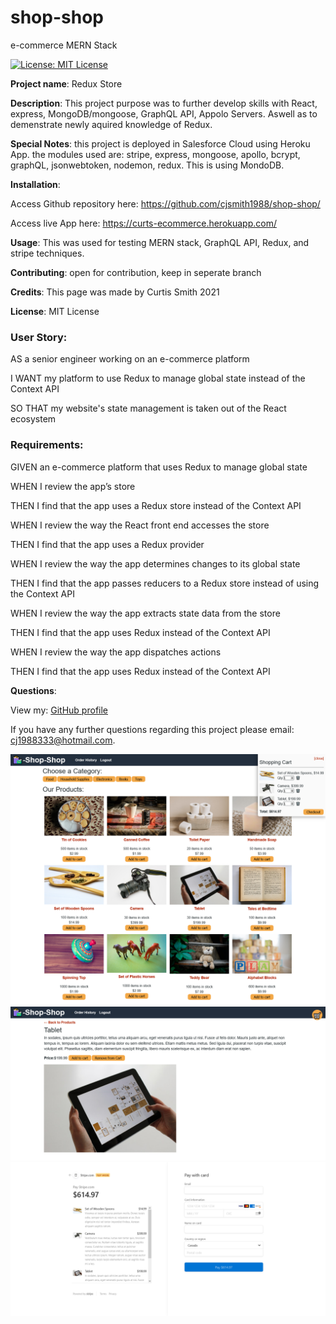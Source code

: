 # shop-shop
e-commerce MERN Stack

[![License: MIT License](https://img.shields.io/badge/License-MIT-brightgreen.svg)](https://choosealicense.com/licenses/mit/)
 
**Project name**: Redux Store

**Description**: This project purpose was to further develop skills with React, express, MongoDB/mongoose, GraphQL API, Appolo Servers. Aswell as to demenstrate newly aquired knowledge of Redux.

**Special Notes**: this project is deployed in Salesforce Cloud using Heroku App. the modules used are: stripe, express, mongoose, apollo, bcrypt, graphQL, jsonwebtoken, nodemon, redux. This is using MondoDB.

**Installation**: 	

Access Github repository here: https://github.com/cjsmith1988/shop-shop/

Access live App here: https://curts-ecommerce.herokuapp.com/

**Usage**: This was used for testing MERN stack, GraphQL API, Redux, and stripe techniques.

**Contributing**: open for contribution, keep in seperate branch

**Credits**: This page was made by Curtis Smith 2021

**License**: MIT License

### User Story:
AS a senior engineer working on an e-commerce platform

I WANT my platform to use Redux to manage global state instead of the Context API

SO THAT my website's state management is taken out of the React ecosystem

### Requirements:

GIVEN an e-commerce platform that uses Redux to manage global state

WHEN I review the app’s store

THEN I find that the app uses a Redux store instead of the Context API

WHEN I review the way the React front end accesses the store

THEN I find that the app uses a Redux provider

WHEN I review the way the app determines changes to its global state

THEN I find that the app passes reducers to a Redux store instead of using the Context API

WHEN I review the way the app extracts state data from the store

THEN I find that the app uses Redux instead of the Context API

WHEN I review the way the app dispatches actions

THEN I find that the app uses Redux instead of the Context API

**Questions**:

  View my: [GitHub profile](https://www.github.com/cjsmith1988)

  If you have any further questions regarding this project please email: [cj1988333@hotmail.com](mailto:cj1988333@hotmail.com?subject=[Question]shop-shop).

![Home Page](https://github.com/cjsmith1988/shop-shop/blob/main/client/public/images/ScreenHome.png?raw=true)
![Single Product Details](https://github.com/cjsmith1988/shop-shop/blob/main/client/public/images/ScreenDetail.png?raw=true)
![Single Product Details](https://github.com/cjsmith1988/shop-shop/blob/main/client/public/images/ScreenStripe.png?raw=true)
